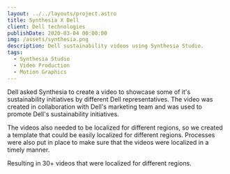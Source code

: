 ```yaml
---
layout: ../../layouts/project.astro
title: Synthesia X Dell
client: Dell technologies
publishDate: 2020-03-04 00:00:00
img: /assets/synthesia.png
description: Dell sustainability videos using Synthesia Studio.
tags:
  - Synthesia Studio
  - Video Production
  - Motion Graphics
---
```


Dell asked Synthesia to create a video to showcase some of it's sustainability initiatives by different Dell representatives. The video was created in collaboration with Dell's marketing team and was used to promote Dell's sustainability initiatives.

The videos also needed to be localized for different regions, so we created a template that could be easily localized for different regions. Processes were also put in place to make sure that the videos were localized in a timely manner.

Resulting in 30+ videos that were localized for different regions.